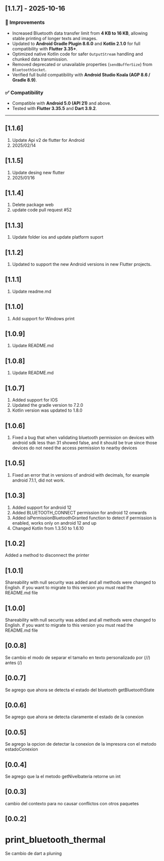 ## [1.1.7] - 2025-10-16

### 🔧 Improvements
- Increased Bluetooth data transfer limit from **4 KB to 16 KB**, allowing stable printing of longer texts and images.  
- Updated to **Android Gradle Plugin 8.6.0** and **Kotlin 2.1.0** for full compatibility with **Flutter 3.35+**.  
- Optimized native Kotlin code for safer `OutputStream` handling and chunked data transmission.  
- Removed deprecated or unavailable properties (`sendBufferSize`) from `BluetoothSocket`.  
- Verified full build compatibility with **Android Studio Koala (AGP 8.6 / Gradle 8.9)**.

### ✅ Compatibility
- Compatible with **Android 5.0 (API 21)** and above.  
- Tested with **Flutter 3.35.5** and **Dart 3.9.2**.

---

## [1.1.6]
1. Update Api v2 de flutter for Android
2. 2025/02/14

## [1.1.5]
1. Update desing new flutter
2. 2025/01/16

## [1.1.4]
1. Delete package web
2. update code pull request #52

## [1.1.3]

1. Update folder ios and update platform suport

## [1.1.2]

1. Updated to support the new Android versions in new Flutter projects.

## [1.1.1]

1. Update readme.md

## [1.1.0]

1. Add support for Windows print

## [1.0.9]

1. Update README.md

## [1.0.8]

1. Update README.md

## [1.0.7]

1. Added support for IOS
2. Updated the gradle version to 7.2.0
3. Kotlin version was updated to 1.8.0


## [1.0.6]

1. Fixed a bug that when validating bluetooth permission on devices with android sdk less than 31 showed false, and it should be true since those devices do not need the access permission to nearby devices

## [1.0.5]

1. Fixed an error that in versions of android with decimals, for example android 7.1.1, did not work.

## [1.0.3]

1. Added support for android 12
2. Added BLUETOOTH_CONNECT permission for android 12 onwards
3. Added isPermissionBluetoothGranted function to detect if permission is enabled, works only on android 12 and up
4. Changed Kotlin from 1.3.50 to 1.6.10

## [1.0.2]

Added a method to disconnect the printer

## [1.0.1]

Shareability with null security was added and all methods were changed to English.
if you want to migrate to this version you must read the README.md file

## [1.0.0]

Shareability with null security was added and all methods were changed to English.
if you want to migrate to this version you must read the README.md file

## [0.0.8]

Se cambio el modo de separar el tamaño en texto personalizado por (//) antes (/)

## [0.0.7]

Se agrego que ahora se detecta el estado del bluetooth getBluetoothState

## [0.0.6]

Se agrego que ahora se detecta claramente el estado de la conexion

## [0.0.5]

Se agrego la opcion de detectar la conexion de la impresora con el metodo estadoConexion

## [0.0.4]

Se agrego que la el metodo getNivelbateria retorne un int

## [0.0.3]

cambio del contexto para no causar conflictos con otros paquetes

## [0.0.2]

# print_bluetooth_thermal

Se cambio de dart a pluning

